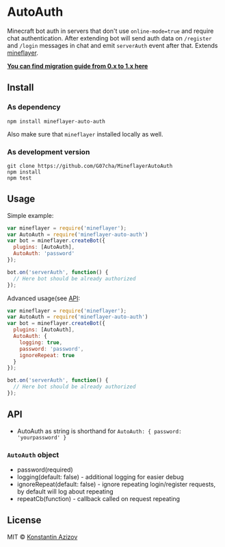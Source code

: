 # AutoAuth

Minecraft bot auth in servers that don't use `online-mode=true` and require chat authentication. After extending bot will send auth data on `/register` and `/login` messages in chat and emit `serverAuth` event  after that. Extends [mineflayer](https://github.com/PrismarineJS/mineflayer).

[**You can find migration guide from 0.x to 1.x here**](/MIGRATION.md)

## Install

### As dependency

`npm install mineflayer-auto-auth`

Also make sure that `mineflayer` installed locally as well.

### As development version

```
git clone https://github.com/G07cha/MineflayerAutoAuth
npm install
npm test
```

## Usage

Simple example:

```javascript
var mineflayer = require('mineflayer');
var AutoAuth = require('mineflayer-auto-auth')
var bot = mineflayer.createBot({
  plugins: [AutoAuth],
  AutoAuth: 'password'
});

bot.on('serverAuth', function() {
  // Here bot should be already authorized
});
```

Advanced usage(see [API](#api):

```javascript
var mineflayer = require('mineflayer');
var AutoAuth = require('mineflayer-auto-auth')
var bot = mineflayer.createBot({
  plugins: [AutoAuth],
  AutoAuth: {
    logging: true,
    password: 'password',
    ignoreRepeat: true
  }
});

bot.on('serverAuth', function() {
  // Here bot should be already authorized
});
```

## API

- AutoAuth as string is shorthand for `AutoAuth: { password: 'yourpassword' }`

### `AutoAuth` object

- password(required)
- logging(default: false) - additional logging for easier debug
- ignoreRepeat(default: false) - ignore repeating login/register requests, by default will log about repeating
- repeatCb(function) - callback called on request repeating

## License

MIT © [Konstantin Azizov](http://g07cha.github.io)
